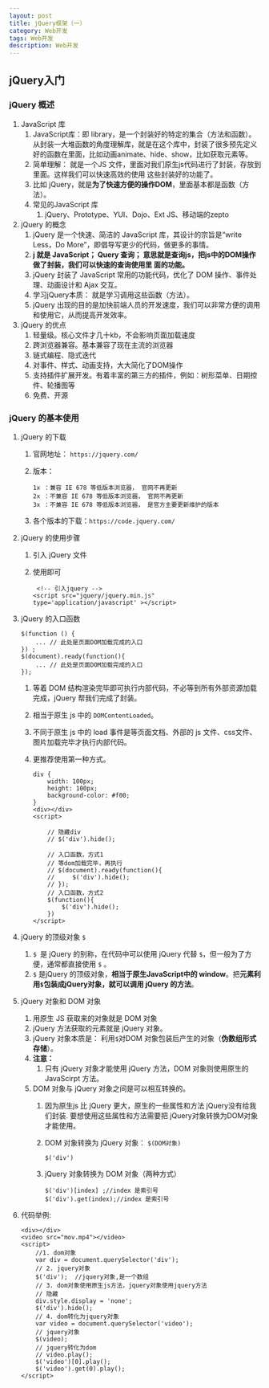 ```yaml
---
layout: post
title: jQuery框架（一）
category: Web开发
tags: Web开发
description: Web开发
--- 
```


## jQuery入门

### jQuery 概述
1. JavaScript 库
    1. JavaScript库：即 library，是一个封装好的特定的集合（方法和函数）。从封装一大堆函数的角度理解库，就是在这个库中，封装了很多预先定义好的函数在里面，比如动画animate、hide、show，比如获取元素等。
    2. 简单理解： 就是一个JS 文件，里面对我们原生js代码进行了封装，存放到里面。这样我们可以快速高效的使用 这些封装好的功能了。
    3. 比如 jQuery，就是**为了快速方便的操作DOM**，里面基本都是函数（方法）。
    4. 常见的JavaScript 库
        1. jQuery、Prototype、YUI、Dojo、Ext JS、移动端的zepto
2. jQuery 的概念
    1. jQuery 是一个快速、简洁的 JavaScript 库，其设计的宗旨是“write Less，Do More”，即倡导写更少的代码，做更多的事情。
    2. **j 就是 JavaScript； Query 查询； 意思就是查询js，把js中的DOM操作做了封装，我们可以快速的查询使用里 面的功能。**
    3. jQuery 封装了 JavaScript 常用的功能代码，优化了 DOM 操作、事件处理、动画设计和 Ajax 交互。
    4. 学习jQuery本质： 就是学习调用这些函数（方法）。
    5. jQuery 出现的目的是加快前端人员的开发速度，我们可以非常方便的调用和使用它，从而提高开发效率。
3. jQuery 的优点
    1. 轻量级。核心文件才几十kb，不会影响页面加载速度
    2. 跨浏览器兼容。基本兼容了现在主流的浏览器
    3. 链式编程、隐式迭代
    4. 对事件、样式、动画支持，大大简化了DOM操作
    5. 支持插件扩展开发。有着丰富的第三方的插件，例如：树形菜单、日期控件、轮播图等
    6. 免费、开源
    
### jQuery 的基本使用
1. jQuery 的下载
    1. 官网地址： `https://jquery.com/`
    2. 版本：
        
        ```
        1x ：兼容 IE 678 等低版本浏览器， 官网不再更新
        2x ：不兼容 IE 678 等低版本浏览器， 官网不再更新
        3x ：不兼容 IE 678 等低版本浏览器， 是官方主要更新维护的版本
        ```
    3. 各个版本的下载：`https://code.jquery.com/`
2. jQuery 的使用步骤
    1. 引入 jQuery 文件
    2. 使用即可
        
        ```
         <!-- 引入jquery -->
        <script src="jquery/jquery.min.js" type='application/javascript' ></script>
        ```
3. jQuery 的入口函数
    
    ```
    $(function () {
        ... // 此处是页面DOM加载完成的入口 
    }) ;
    $(document).ready(function(){
        ... // 此处是页面DOM加载完成的入口 
    });
    ```
    
    1. 等着 DOM 结构渲染完毕即可执行内部代码，不必等到所有外部资源加载完成，jQuery 帮我们完成了封装。
    2. 相当于原生 js 中的 `DOMContentLoaded`。
    3. 不同于原生 js 中的 load 事件是等页面文档、外部的 js 文件、css文件、图片加载完毕才执行内部代码。
    4. 更推荐使用第一种方式。
    
        ```
        div {
            width: 100px;
            height: 100px;
            background-color: #f00;
        }
        <div></div>
        <script>
            
            // 隐藏div
            // $('div').hide();
    
            // 入口函数，方式1
            // 等dom加载完毕，再执行
            // $(document).ready(function(){
            //     $('div').hide();
            // });
            // 入口函数，方式2
            $(function(){
                $('div').hide();
            })
        </script>
        ```
4. jQuery 的顶级对象 `$`
    1. `$ `是 jQuery 的别称，在代码中可以使用 jQuery 代替 `$`，但一般为了方便，通常都直接使用 `$` 。
    2. `$` 是jQuery 的顶级对象，**相当于原生JavaScript中的 window**。把**元素利用`$`包装成jQuery对象，就可以调用 jQuery 的方法**。
5. jQuery 对象和 DOM 对象
    1. 用原生 JS 获取来的对象就是 DOM 对象
    2. jQuery 方法获取的元素就是 jQuery 对象。
    3. jQuery 对象本质是： 利用`$`对DOM 对象包装后产生的对象（**伪数组形式存储**）。
    4. **注意：**
        1. 只有 jQuery 对象才能使用 jQuery 方法，DOM 对象则使用原生的 JavaScirpt 方法。
    5. DOM 对象与 jQuery 对象之间是可以相互转换的。
        1. 因为原生js 比 jQuery 更大，原生的一些属性和方法 jQuery没有给我们封装. 要想使用这些属性和方法需要把 jQuery对象转换为DOM对象才能使用。
        2. DOM 对象转换为 jQuery 对象： `$(DOM对象)`
            
            ```
            $('div')
            ```
        3. jQuery 对象转换为 DOM 对象（两种方式）
            
            ```
            $('div')[index] ;//index 是索引号
            $('div').get(index);//index 是索引号
            ```
6. 代码举例:
    
    ```
    <div></div>
    <video src="mov.mp4"></video>
    <script>
        //1. dom对象
        var div = document.querySelector('div');
        // 2. jquery对象
        $('div');  //jquery对象,是一个数组
        // 3. dom对象使用原生js方法，jquery对象使用jquery方法
        // 隐藏
        div.style.display = 'none';
        $('div').hide();
        // 4. dom转化为jquery对象
        var video = document.querySelector('video');
        // jquery对象
        $(video);
        // jquery转化为dom
        // video.play();
        $('video')[0].play();
        $('video').get(0).play();
    </script>
    ```


